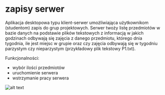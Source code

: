 # zapisy serwer
Aplikacja desktopowa typu klient-serwer umożliwiająca użytkownikom (studentom) zapis do grup projektowych.
Serwer twoży listę przedmiotów w bazie danych na podstawie plików tekstowych z informacją w jakich godzinach odbywają się zajęcia z danego przedmiotu, którego dnia tygodnia, ile jest miejsc w grupie oraz czy zajęcia odbywają się w tygodniu parzystym czy nieparzystym (przykładowy plik tekstowy P1.txt). 

Funkcjonalności:
* wybór ilości przedmiotów
* uruchomienie serwera
* wstrzymanie pracy serwera

![alt text](https://i.ibb.co/GpGpHqG/parking.png)
